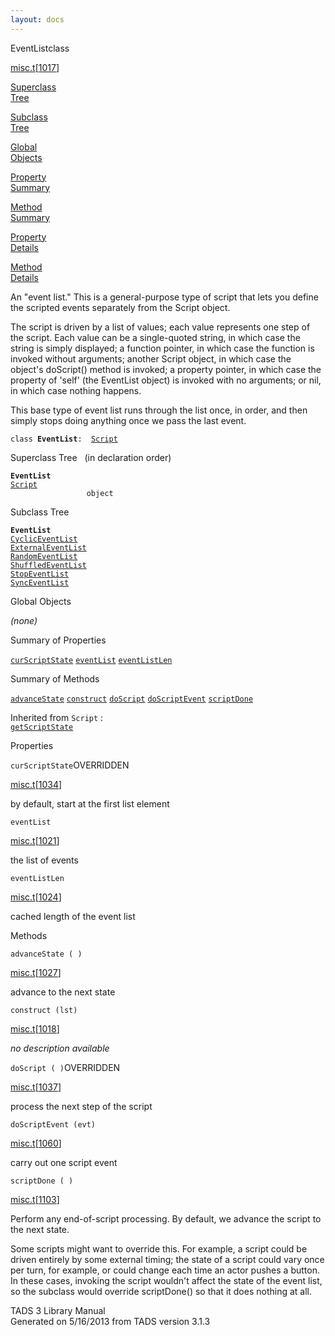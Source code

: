 ```yaml
---
layout: docs
---
```

<span class="title">EventList</span><span class="type">class</span>

[misc.t](../file/misc.t.html)\[[1017](../source/misc.t.html#1017)\]

[Superclass  
Tree](#_SuperClassTree_)

[Subclass  
Tree](#_SubClassTree_)

[Global  
Objects](#_ObjectSummary_)

[Property  
Summary](#_PropSummary_)

[Method  
Summary](#_MethodSummary_)

[Property  
Details](#_Properties_)

[Method  
Details](#_Methods_)



An "event list." This is a general-purpose type of script that lets you
define the scripted events separately from the Script object.

The script is driven by a list of values; each value represents one step
of the script. Each value can be a single-quoted string, in which case
the string is simply displayed; a function pointer, in which case the
function is invoked without arguments; another Script object, in which
case the object's doScript() method is invoked; a property pointer, in
which case the property of 'self' (the EventList object) is invoked with
no arguments; or nil, in which case nothing happens.

This base type of event list runs through the list once, in order, and
then simply stops doing anything once we pass the last event.

`class `**`EventList`**` :   `[`Script`](../object/Script.html)



<span id="_SuperClassTree_"></span>



<span class="hdln">Superclass Tree</span>   (in declaration order)



**`EventList`**  
[`Script`](../object/Script.html)  
`                 object`  
<span id="_SubClassTree_"></span>



<span class="hdln">Subclass Tree</span>  



**`EventList`**  
[`CyclicEventList`](../object/CyclicEventList.html)  
[`ExternalEventList`](../object/ExternalEventList.html)  
[`RandomEventList`](../object/RandomEventList.html)  
[`ShuffledEventList`](../object/ShuffledEventList.html)  
[`StopEventList`](../object/StopEventList.html)  
[`SyncEventList`](../object/SyncEventList.html)  
<span id="_ObjectSummary_"></span>



<span class="hdln">Global Objects</span>  



*(none)* <span id="_PropSummary_"></span>



<span class="hdln">Summary of Properties</span>  



[`curScriptState`](#curScriptState) [`eventList`](#eventList) [`eventListLen`](#eventListLen)



<span id="_MethodSummary_"></span>



<span class="hdln">Summary of Methods</span>  



[`advanceState`](#advanceState) [`construct`](#construct) [`doScript`](#doScript) [`doScriptEvent`](#doScriptEvent) [`scriptDone`](#scriptDone)

Inherited from `Script` :  
[`getScriptState`](../object/Script.html#getScriptState)

<span id="_Properties_"></span>



<span class="hdln">Properties</span>  



<span id="curScriptState"></span>

`curScriptState`<span class="rem">OVERRIDDEN</span>

[misc.t](../file/misc.t.html)\[[1034](../source/misc.t.html#1034)\]



by default, start at the first list element



<span id="eventList"></span>

`eventList`

[misc.t](../file/misc.t.html)\[[1021](../source/misc.t.html#1021)\]



the list of events



<span id="eventListLen"></span>

`eventListLen`

[misc.t](../file/misc.t.html)\[[1024](../source/misc.t.html#1024)\]



cached length of the event list



<span id="_Methods_"></span>



<span class="hdln">Methods</span>  



<span id="advanceState"></span>

`advanceState ( )`

[misc.t](../file/misc.t.html)\[[1027](../source/misc.t.html#1027)\]



advance to the next state



<span id="construct"></span>

`construct (lst)`

[misc.t](../file/misc.t.html)\[[1018](../source/misc.t.html#1018)\]



*no description available*



<span id="doScript"></span>

`doScript ( )`<span class="rem">OVERRIDDEN</span>

[misc.t](../file/misc.t.html)\[[1037](../source/misc.t.html#1037)\]



process the next step of the script



<span id="doScriptEvent"></span>

`doScriptEvent (evt)`

[misc.t](../file/misc.t.html)\[[1060](../source/misc.t.html#1060)\]



carry out one script event



<span id="scriptDone"></span>

`scriptDone ( )`

[misc.t](../file/misc.t.html)\[[1103](../source/misc.t.html#1103)\]



Perform any end-of-script processing. By default, we advance the script
to the next state.

Some scripts might want to override this. For example, a script could be
driven entirely by some external timing; the state of a script could
vary once per turn, for example, or could change each time an actor
pushes a button. In these cases, invoking the script wouldn't affect the
state of the event list, so the subclass would override scriptDone() so
that it does nothing at all.





TADS 3 Library Manual  
Generated on 5/16/2013 from TADS version 3.1.3


